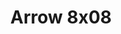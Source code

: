 ---
layout: episodios
title: "Arrow 8x08"
url_serie_padre: 'arrow/temporada-8'
category: 'series'
capitulo: 'yes'
anio: '2019'
prev: 'capitulo-7'
proximo: 'capitulo-9'
sandbox: allow-same-origin allow-forms
idioma: 'Subtitulado'
calidad: 'Full HD'
reproductores: ["https://player.premiumstream.live/player.php?id=MjQw&sub=https://sub.cuevana2.io/vtt-sub/sub7/Arrow.8x08.vtt","https://feurl.com/v/g86rrh-xyqpd0p7","https://feurl.com/v/47jd0hzwy08-xje"]
reproductor: 'fembed'
clasificacion: '+10'
tags:
- Ciencia-Ficcion
---
